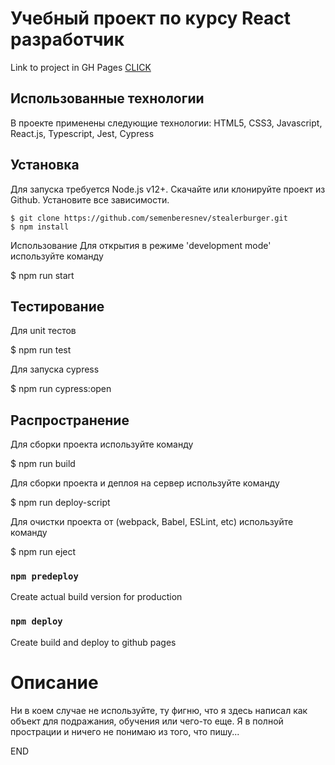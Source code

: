 # Учебный проект по курсу React разработчик

Link to project in GH Pages [CLICK](https://semenberesnev.github.io/react-burger/)

## Использованные технологии
В проекте применены следующие технологии: HTML5, CSS3, Javascript, React.js, Typescript, Jest, Cypress

## Установка

Для запуска требуется Node.js v12+.
Скачайте или клонируйте проект из Github. Установите все зависимости.

    $ git clone https://github.com/semenberesnev/stealerburger.git
    $ npm install
Использование
Для открытия в режиме 'development mode' используйте команду

$ npm run start

## Тестирование

Для unit тестов

$ npm run test

Для запуска cypress

$ npm run cypress:open

##  Распространение

Для сборки проекта используйте команду

$ npm run build

Для сборки проекта и деплоя на сервер используйте команду

$ npm run deploy-script

Для очистки проекта от (webpack, Babel, ESLint, etc) используйте команду

$ npm run eject


### `npm predeploy`
Create actual build version for production

### `npm deploy`
Create build and deploy to github pages



# Описание

Ни в коем случае не используйте, ту фигню, что я здесь написал как объект для подражания, обучения или чего-то еще.
Я в полной прострации и ничего не понимаю из того, что пишу...


END